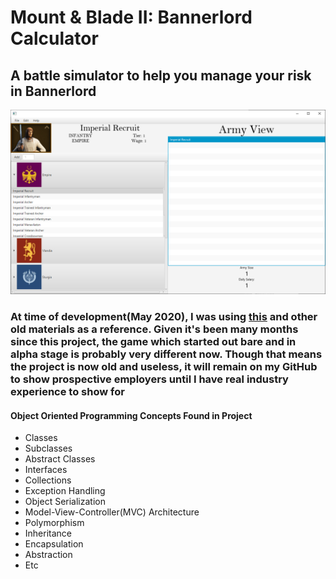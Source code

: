 # Mount & Blade II: Bannerlord Calculator

## A battle simulator to help you manage your risk in Bannerlord

![Bannerlord Calculator Screenshot](Work/image.png)

### At time of development(May 2020), I was using [this](https://www.reddit.com/r/mountandblade/comments/g3s7q9/what_you_should_know_about_auto_calc_kind_of_sad/) and other old materials as a reference. Given it's been many months since this project, the game which started out bare and in alpha stage is probably very different now. Though that means the project is now old and useless, it will remain on my GitHub to show prospective employers until I have real industry experience to show for

#### Object Oriented Programming Concepts Found in Project

- Classes
- Subclasses
- Abstract Classes
- Interfaces
- Collections
- Exception Handling
- Object Serialization
- Model-View-Controller(MVC) Architecture
- Polymorphism
- Inheritance
- Encapsulation
- Abstraction
- Etc
